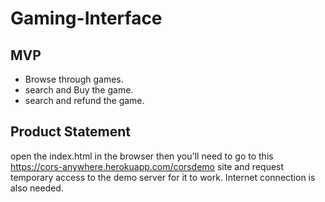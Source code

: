 # Gaming-Interface

## MVP

* Browse through games. 
* search and Buy the game.
* search and refund the game.
## Product Statement
open the index.html in the browser then you'll need to go to this https://cors-anywhere.herokuapp.com/corsdemo site and request temporary access to the demo server for it to work.
Internet connection is also needed.
